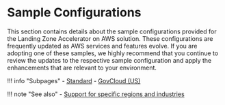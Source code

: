 # Sample Configurations

This section contains details about the sample configurations provided for the Landing Zone Accelerator on AWS solution. These configurations are frequently updated as AWS services and features evolve. If you are adopting one of these samples, we highly recommend that you continue to review the updates to the respective sample configuration and apply the enhancements that are relevant to your environment.

!!! info "Subpages"
    - [Standard](./standard/index.md)
    - [GovCloud (US)](./govcloud-us/index.md)

!!! note "See also"
    - [Support for specific regions and industries](https://github.com/awslabs/landing-zone-accelerator-on-aws/tree/main/reference/sample-configurations) 